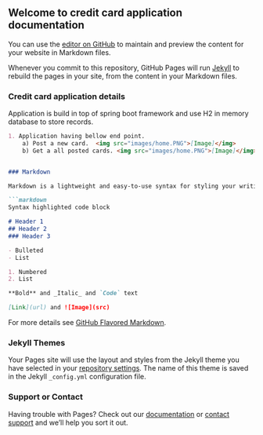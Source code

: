 ## Welcome to credit card application documentation

You can use the [editor on GitHub](https://github.com/priyanka-sharma15/credit-card-application/edit/gh-pages/index.md) to maintain and preview the content for your website in Markdown files.

Whenever you commit to this repository, GitHub Pages will run [Jekyll](https://jekyllrb.com/) to rebuild the pages in your site, from the content in your Markdown files.

### Credit card application details

Application is build in top of spring boot framework and use H2 in memory database to store records.

```markdown
1. Application having bellow end point. 
    a) Post a new card.  <img src="images/home.PNG">[Image]</img>
    b) Get a all posted cards. <img src="images/home.PNG">[Image]</img>/>


### Markdown

Markdown is a lightweight and easy-to-use syntax for styling your writing. It includes conventions for

```markdown
Syntax highlighted code block

# Header 1
## Header 2
### Header 3

- Bulleted
- List

1. Numbered
2. List

**Bold** and _Italic_ and `Code` text

[Link](url) and ![Image](src)
```

For more details see [GitHub Flavored Markdown](https://guides.github.com/features/mastering-markdown/).

### Jekyll Themes

Your Pages site will use the layout and styles from the Jekyll theme you have selected in your [repository settings](https://github.com/priyanka-sharma15/credit-card-application/settings/pages). The name of this theme is saved in the Jekyll `_config.yml` configuration file.

### Support or Contact

Having trouble with Pages? Check out our [documentation](https://docs.github.com/categories/github-pages-basics/) or [contact support](https://support.github.com/contact) and we’ll help you sort it out.
